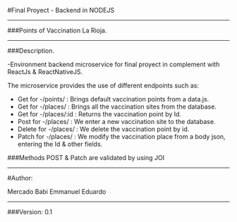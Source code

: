 #Final Proyect - Backend in NODEJS 

---

###Points of Vaccination La Rioja.

---

###Description.

-Environment backend microservice for final proyect in complement with ReactJs & ReactNativeJS.

The microservice provides the use of different endpoints such as: 

- Get for -/points/ : Brings default vaccination points from a data.js.
- Get for -/places/ : Brings all the vaccination sites from the database.
- Get for -/places/:id : Returns the vaccination point by Id.
- Post for -/places/ : We enter a new vaccination site to the database.
- Delete for -/places/ : We delete the vaccination point by id.
- Patch for -/places/ : We modify the vaccination place from a body json, entering the Id & other fields.

###Methods POST & Patch are validated by using JOI

---

#Author: 

Mercado Babi Emmanuel Eduardo 

----

###Version: 0.1


